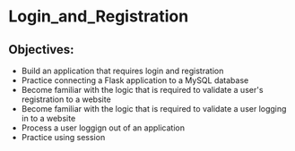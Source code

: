 # Login_and_Registration
## Objectives:
- Build an application that requires login and registration 
- Practice connecting a Flask application to a MySQL database
- Become familiar with the logic that is required to validate a user's registration to a website
- Become familiar with the logic that is required to validate a user logging in to a website 
- Process a user loggign out of an application
- Practice using session

